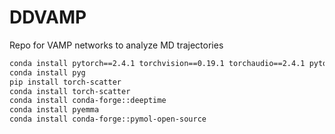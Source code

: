 # DDVAMP
Repo for VAMP networks to analyze MD trajectories

```bash
conda install pytorch==2.4.1 torchvision==0.19.1 torchaudio==2.4.1 pytorch-cuda=12.1 -c pytorch -c nvidia
conda install pyg
pip install torch-scatter
conda install torch-scatter
conda install conda-forge::deeptime
conda install pyemma
conda install conda-forge::pymol-open-source
```
